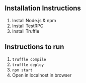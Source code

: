 ## Installation Instructions
1. Install Node.js & npm
2. Install TestRPC
3. Install Truffle

## Instructions to run
1. `truffle compile`
2. `truffle deploy`
3. `npm start`
4. Open in localhost in browser
